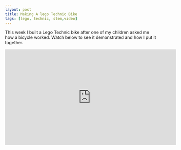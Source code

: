 ```yaml
---
layout: post
title: Making A lego Technic Bike
tags: [lego, technic, stem,video]
---
```

This week I built a Lego Technic bike after one of my children asked me how a bicycle worked. Watch below to see it demonstrated and how I put it together.

<div class="embed-responsive embed-responsive-16by9">
<iframe width="560" height="315" src="https://www.youtube.com/embed/ij74-jHRHtk?rel=0" frameborder="0" allowfullscreen="true"></iframe>
</div>
